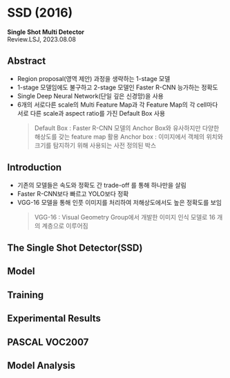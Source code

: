 # SSD (2016)
**Single Shot Multi Detector**   
Review.LSJ, 2023.08.08   
## Abstract   
* Region proposal(영역 제안) 과정을 생략하는 1-stage 모델
* 1-stage 모델임에도 불구하고 2-stage 모델인 Faster R-CNN 능가하는 정확도
* Single Deep Neural Network(단일 깊은 신경망)을 사용
* 6개의 서로다른 scale의 Multi Feature Map과 각 Feature Map의 각 cell마다 서로 다른 scale과 aspect ratio를 가진 Default Box 사용   
  > Default Box : Faster R-CNN 모델의 Anchor Box와 유사하지만 다양한 해상도를 갖는 feature map 활용
  > Anchor box : 이미지에서 객체의 위치와 크기를 탐지하기 위해 사용되는 사전 정의된 박스
## Introduction   
* 기존의 모델들은 속도와 정확도 간 trade-off 를 통해 하나만을 살림
* Faster R-CNN보다 빠르고 YOLO보다 정확
* VGG-16 모델을 통해 인풋 이미지를 처리하여 저해상도에서도 높은 정확도를 보임
  > VGG-16 : Visual Geometry Group에서 개발한 이미지 인식 모델로 16 개의 계층으로 이루어짐
## The Single Shot Detector(SSD)   

## Model   

## Training   

## Experimental Results   

## PASCAL VOC2007   

## Model Analysis   

